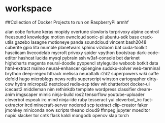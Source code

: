 # workspace
##Collection of Docker Projects to run on RaspberryPi armhf

alan           cobe              fortune       keras             mopidy           overtune    slowloris      torprivoxy
alpine         control           freesound     knowledge         motion           owncloud    sonic-pi       ubuntu-sdk
base           crack-utils       gazebo        lasagne           motioneye        panda       soundcloud     vincent
bash2048       cuberite          gpio          lita              mumble           planetwars  sphinx         vizdoom
bat            cuda-toolkit      hasciicam     livecodelab       mycroft          privoxy     spider         vpython
bootstrap      dark-code-editor  hashcat       lucida            mysql            pybrain     ssh            w3af-console
bot            darknet           highcharts    magenta           neural-doodle    pyopencl    styleguide     weboob
botkit         data              html-extract  malmo             neural-enhancer  qciengine   sudoku-solver  web-terminal
brython        deep-regex        httrack       melissa           neuraltalk       r2d2        superpowers    wiki
caffe          defold            hugo          microblogs        news             redis       superscript    winston
cartographer   dirty-cow         hydra         micropsi2         nextcloud        redis-scp   tdev           wit
chatterbot     docker-ui         icecast2      middleman         nim              rethinkdb   template       wordpress
classifier     dream-anim        imgscaper     mimic             ninja-build      ros2        tensorflow     youtube-uploader
cleverbot      espeak            irc           mind              ninja-ide        ruby        tesseract      yui
cleverbot_irc  fact-extractor    ircd          minecraft-server  nodered          scp         textract
clip-creator   faker             jmonkey       miniconda         now              scripts     theano
cloud9         ffmpeg            jupyter       moeditor          nupic            slacker     tor
cntk           flask             kaldi         mongodb           opencv           slap        torch
